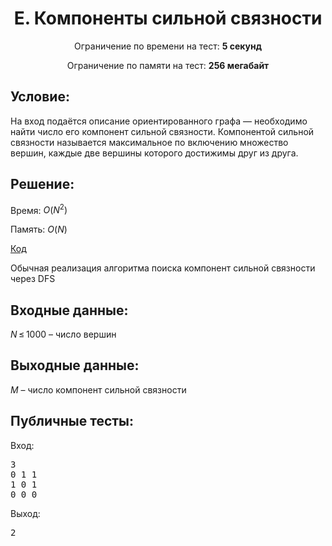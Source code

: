 <center><h1>E. Компоненты сильной связности</h1></center>
    
<p><center>Ограничение по времени на тест: <b>5 секунд</b></center></p>

<p><center>Ограничение по памяти на тест: <b>256 мегабайт</b></center></p>

<h2>Условие:</h2>

<div><p>На вход подаётся описание ориентированного графа — необходимо найти число его компонент сильной связности. Компонентой сильной связности называется максимальное по включению множество вершин, каждые две вершины которого достижимы друг из друга.</p></div>

<h2>Решение:</h2>

Время: $O(N^2)$

Память: $O(N)$

[Код](solution.cpp)

Обычная реализация алгоритма поиска компонент сильной связности через DFS

<h2>Входные данные:</h2>

<p><span class="tex-span"><i>N</i> ≤ 1000</span> – число вершин</p>

<h2>Выходные данные:</h2>

<p><span class="tex-span"><i>M</i></span> – число компонент сильной связности</p>

<h2>Публичные тесты:</h2>

Вход:

<pre>3<br/>0 1 1<br/>1 0 1<br/>0 0 0<br/></pre>

Выход:

<pre>2<br/></pre>